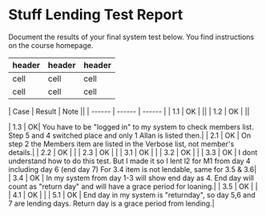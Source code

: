 # Stuff Lending Test Report
Document the results of your final system test below. You find instructions on the course homepage.

| header | header | header |
| ------ | ------ | ------ |
| cell | cell | cell |
| cell | cell | cell |

| Case | Result | Note ||
| ------ | ------ | ------ |
| 1.1 | OK | ||
| 1.2 | OK | ||

| 1.3 | OK| You have to be "logged in" to my system to check members list.  Step 5 and 4 switched place and only 1 Allan is listed then.|
| 2.1 | OK | On step 2 the Members item are listed in the Verbose list, not member's details.|
| 2.2 | OK | |
| 2.3 | OK | |
| 3.1 | OK | |
| 3.2 | OK | |
| 3.3 | OK | I dont understand how to do this test. But I made it so I lent l2 for M1 from day 4 including day 6 (end day 7) For 3.4 item is not lendable, same for 3.5 & 3.6|
| 3.4 | OK | In my system from day 1-3 will show end day as 4. End day will count as "return day" and will have a grace period for loaning.|
| 3.5 | OK | |
| 4.1 | OK | |
| 5.1 | OK | End day in my system is "returnday", so day 5,6 and 7 are lending days. Return day is a grace period from lending.|
